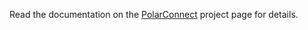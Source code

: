 Read the documentation on the [PolarConnect](https://foosoft.net/projects/anki-connect/) project page for details.
